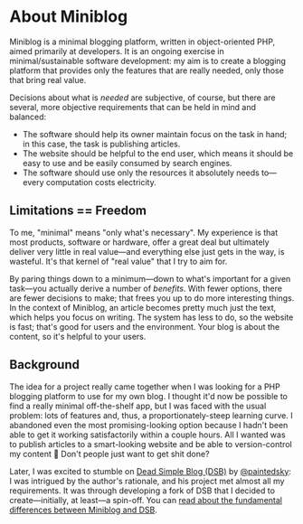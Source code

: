 # About Miniblog

Miniblog is a minimal blogging platform, written in object-oriented PHP, aimed primarily at developers.  It is an ongoing exercise in minimal/sustainable software development: my aim is to create a blogging platform that provides only the features that are really needed, only those that bring real value.

Decisions about what is *needed* are subjective, of course, but there are several, more objective requirements that can be held in mind and balanced:

- The software should help its owner maintain focus on the task in hand; in this case, the task is publishing articles.
- The website should be helpful to the end user, which means it should be easy to use and be easily consumed by search engines.
- The software should use only the resources it absolutely needs to&mdash;every computation costs electricity.

## Limitations == Freedom

To me, "minimal" means "only what's necessary".  My experience is that most products, software or hardware, offer a great deal but ultimately deliver very little in real value&mdash;and everything else just gets in the way, is wasteful.  It's that kernel of "real value" that I try to aim for.

By paring things down to a minimum&mdash;down to what's important for a given task&mdash;you actually derive a number of *benefits*.  With fewer options, there are fewer decisions to make; that frees you up to do more interesting things.  In the context of Miniblog, an article becomes pretty much just the text, which helps you focus on writing.  The system has less to do, so the website is fast; that's good for users and the environment.  Your blog is about the content, so it's helpful to your users.

## Background

The idea for a project really came together when I was looking for a PHP blogging platform to use for my own blog.  I thought it'd now be possible to find a really minimal off-the-shelf app, but I was faced with the usual problem: lots of features and, thus, a proportionately-steep learning curve.  I abandoned even the most promising-looking option because I hadn't been able to get it working satisfactorily within a couple hours.  All I wanted was to publish articles to a smart-looking website and be able to version-control my content :facepalm:  Don't people just want to get shit done?

Later, I was excited to stumble on [Dead Simple Blog (DSB)](https://github.com/paintedsky/dead-simple-blog) by [@paintedsky](https://github.com/paintedsky): I was intrigued by the author's rationale, and his project met almost all my requirements.  It was through developing a fork of DSB that I decided to create&mdash;initially, at least&mdash;a spin-off.  You can [read about the fundamental differences between Miniblog and DSB](miniblog-vs-dsb.md).
